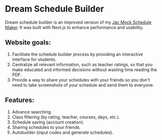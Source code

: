 # Dream Schedule Builder

Dream schedule builder is an improved version of my [Jac Mock Schedule Maker](https://github.com/Nanoscience202/me-schedule-maker). It was built with Next.js to enhance performance and usability.

## Website goals:

1. Facilitate the schedule builder process by providing an interactive interface for students.
2. Centralize all relevant information, such as teacher ratings, so that you make educated and informed decisions without wasting time reading the PDF.
3. Provide a way to share your schedules with your friends so you don't need to take screenshots of your schedule and send them to everyone.

## Features:

1. Advance searching.
2. Class filtering (by rating, teacher, courses, days, etc.).
3. Schedule saving (account creation).
4. Sharing schedules to your friends.
5. Autobuilder (input codes and generate schedules).
